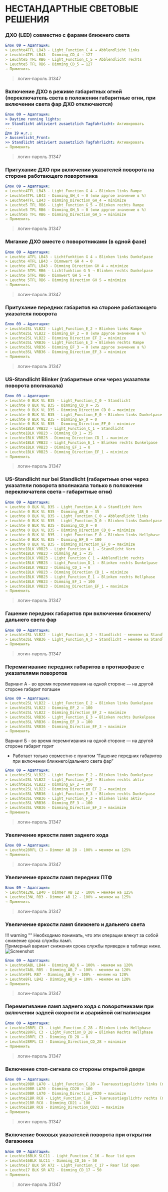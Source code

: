 # НЕСТАНДАРТНЫЕ СВЕТОВЫЕ РЕШЕНИЯ

### ДХО (LED) совместно с фарами ближнего света
``` yaml
Блок 09 → Адаптация:
> Leuchte4TFL LB43 - Light_Function_C_4 → Abblendlicht links
> Leuchte4TFL LB43 - Dimming_CD_4 → 127
> Leuchte5 TFL RB6 - Light_Function_C_5 → Abblendlicht rechts
> Leuchte5 TFL RB6 - Dimming_CD_5 → 127
→ Применить
```
> логин-пароль 31347	

### Включение ДХО в режиме габаритных огней (переключатель света в положении габаритные огни, при включении света фар ДХО отключаются)
``` yaml
Блок 09 → Адаптация:
> Daytime running lights:
>> Standlicht aktiviert zusaetzlich Tagfahrlicht: Активировать 
---
Для 19 м.г.:
> Aussenlicht_Front:
>> Standlicht aktiviert zusaetzlich Tagfahrlicht: Активировать
→ Применить
```
> логин-пароль 31347	

### Притухание ДХО при включении указателей поворота на стороне работающего поворотника
``` yaml
Блок 09 → Адаптация:
> Leuchte4TFL LB43 - Light_Function_G_4 → Blinken links Rampe
> Leuchte4TFL LB43 - Dimming_GH_4 → 0 (или другое значение в %)
> Leuchte4TFL LB43 - Dimming_Direction_GH_4 → minimize
> Leuchte5 TFL RB6 - Light_Function_G_5 → Blinken rechts Rampe
> Leuchte5 TFL RB6 - Dimming_GH_5 → 0 (или другое значение в %)
> Leuchte5 TFL RB6 - Dimming_Direction_GH_5 → minimize
→ Применить
```
> логин-пароль 31347	

### Мигание ДХО вместе с поворотниками (в одной фазе)
``` yaml
Блок 09 → Адаптация:
> Leuchte 4TFL LB43 - Lichtfunktion G 4 → Blinken links Dunkelpase
> Leuchte 4TFL LB43 - Dimmwert GH 4 → 0
> Leuchte 4TFL LB43 - Dimming Direction GH 4 → minimize
> Leuchte 5TFL RB6 - Lichtfunktion G 5 → Blinken rechts Dunkelpase
> Leuchte 5TFL RB6 - Dimmwert GH 5 → 0
> Leuchte 5TFL RB6 - Dimming Direction GH 5 → minimize
→ Применить
```
> логин-пароль 31347	

### Притухание передних габаритов на стороне работающего указателя поворота
``` yaml
Блок 09 → Адаптация:
> Leuchte2SL VLB22 - Light_Function_E_2 → Blinken links Rampe
> Leuchte2SL VLB22 - Dimming_EF_2 → 0 (или другое значение в %)
> Leuchte2SL VLB22 - Dimming_Direction_EF_2 → minimize
> Leuchte3SL VRB36 - Light_Function_E_3 → Blinken rechts Rampe
> Leuchte3SL VRB36 - Dimming_EF_3 → 0 (или другое значение в %)
> Leuchte3SL VRB36 - Dimming_Direction_EF_3 → minimize
→ Применить
```
> логин-пароль 31347	

### US-Standlicht Blinker (габаритные огни через указатели поворота вполнакала)
``` yaml
Блок 09 → Адаптация:
> Leuchte 0 BLK VL B35 - Light_Function_C_0 → Standlicht
> Leuchte 0 BLK VL B35 - Dimming_CD_0 → 35
> Leuchte 0 BLK VL B35 - Dimming_Direction_CD_0 → maximize
> Leuchte 0 BLK VL B35 - Light_Function_E_0 → Blinken links Dunkelpase
> Leuchte 0 BLK VL B35 - Dimming_EF_0 → 0
> Leuchte 0 BLK VL B35 - Dimming_Direction_EF_0 → minimize
> Leuchte1BLK VRB23 - Light_Function_C_1 → Standlicht
> Leuchte1BLK VRB23 - Dimming_CD_1 → 35
> Leuchte1BLK VRB23 - Dimming_Direction_CD_1 → maximize
> Leuchte1BLK VRB23 - Light_Function_E_1 → Blinken rechts Dunkelpase
> Leuchte1BLK VRB23 - Dimming_EF_1 → 0
> Leuchte1BLK VRB23 - Dimming_Direction_EF_1 → minimize
→ Применить
```
> логин-пароль 31347	

### US-Standlicht nur bei Standlicht (габаритные огни через указатели поворота вполнакала только в положении переключателя света – габаритные огни)
``` yaml
Блок 09 → Адаптация:
> Leuchte 0 BLK VL B35 - Light_Function_A_0 → Standlicht Vorn
> Leuchte 0 BLK VL B35 - Dimming_AB_0 → 35
> Leuchte 0 BLK VL B35 - Light_Function_C_0 → Abblendlicht links
> Leuchte 0 BLK VL B35 - Light_Function_D_0 → Blinken links Dunkelpase
> Leuchte 0 BLK VL B35 - Dimming_CD_0 → 0
> Leuchte 0 BLK VL B35 - Dimming_Direction_CD_0 → minimize
> Leuchte 0 BLK VL B35 - Light_Function_E_0 → Blinken links Hellphase
> Leuchte 0 BLK VL B35 - Dimming_EF_0 → 100
> Leuchte 0 BLK VL B35 - Dimming_Direction_EF_0 → maximize
> Leuchte1BLK VRB23 - Light_Function_A_1 → Standlicht Vorn
> Leuchte1BLK VRB23 - Dimming_AB_1 → 35
> Leuchte1BLK VRB23 - Light_Function_C_1 → Abblendlicht rechts
> Leuchte1BLK VRB23 - Light_Function_D_1 → Blinken rechts Dunkelpase
> Leuchte1BLK VRB23 - Dimming_CD_1 → 0
> Leuchte1BLK VRB23 - Dimming_Direction_CD_1 → minimize
> Leuchte1BLK VRB23 - Light_Function_E_1 → Blinken rechts Hellphase
> Leuchte1BLK VRB23 - Dimming_EF_1 → 100
> Leuchte1BLK VRB23 - Dimming_Direction_EF_1 → maximize
→ Применить
```
> логин-пароль 31347	

### Гашение передних габаритов при включении ближнего/дальнего света фар
``` yaml
Блок 09 → Адаптация:
> Leuchte2SL VLB22 - Light_Function_A_2 → Standlicht — меняем на Standlicht vorn
> Leuchte3SL VRB36 - Light_Function_A_3 → Standlicht — меняем на Standlicht vorn
→ Применить
```
> логин-пароль 31347	

### Перемигивание передних габаритов в противофазе с указателями поворотов
Вариант А - во время перемигивания на одной стороне — на другой стороне габарит погашен
``` yaml
Блок 09 → Адаптация:
> Leuchte2SL VLB22 - Light_Function_E_2 → Blinken links Dunkelpase
> Leuchte2SL VLB22 - Dimming_EF_2 → 100
> Leuchte2SL VLB22 - Dimming_Direction_EF_2 → maximize
> Leuchte3SL VRB36 - Light_Function_E_3 → Blinken rechts Dunkelpase
> Leuchte3SL VRB36 - Dimming_EF_3 → 100
> Leuchte3SL VRB36 - Dimming_Direction_EF_3 → maximize
→ Применить
```
Вариант Б - во время перемигивания на одной стороне — на другой стороне габарит горит
* Работает только совместно с пунктом “Гашение передних габаритов при включении ближнего/дальнего света фар”
``` yaml
Блок 09 → Адаптация:
> Leuchte2SL VLB22 - Light_Function_E_2 → Blinken links Dunkelpase
> Leuchte2SL VLB22 - Light_Function_F_2 → Blinken rechts aktiv
> Leuchte2SL VLB22 - Dimming_EF_2 → 100
> Leuchte2SL VLB22 - Dimming_Direction_EF_2 → maximize
> Leuchte3SL VRB36 - Light_Function_E_3 → Blinken rechts Dunkelpase
> Leuchte3SL VRB36 - Light_Function_F_3 → Blinken links aktiv
> Leuchte3SL VRB36 - Dimming_EF_3 → 100
> Leuchte3SL VRB36 - Dimming_Direction_EF_3 → maximize
→ Применить
```
> логин-пароль 31347	

### Увеличение яркости ламп заднего хода
``` yaml
Блок 09 → Адаптация:
> Leuchte28RFL C3 — Dimmer АВ 28 - 100% → меняем на 125%
→ Применить
```
> логин-пароль 31347	

### Увеличение яркости ламп передних ПТФ
``` yaml
Блок 09 → Адаптация:
> Leuchte12NL LB40 - Dimmer АВ 12 - 100% → меняем на 125%
> Leuchte13NL RB3 - Dimmer АВ 12 - 100% → меняем на 125%
→ Применить
```
> логин-пароль 31347	

### Увеличение яркости ламп ближнего и дальнего света

!!! warning ""
    Необходимо понимать, что эти операции влекут за собой снижение срока службы ламп.   
    Примерный вариант снижения срока службы приведен в таблице ниже.  
    ![Screenshot](../images/PQ26/lamp_table.png)  

``` yaml
Блок 09 → Адаптация:
> Leuchte6ABL LB44 - Dimming_AB_6 → 100% - меняем на 120%
> Leuchte7ABL RB5 - Dimming_AB_7 → 100% - меняем на 120%
> Leuchte9FL RB7 - Dimming_AB_9 → 100% - меняем на 120%
> Leuchte8FL LB42 - Dimming_AB_8 → 100% - меняем на 120%
→ Применить
```
> логин-пароль 31347	

### Перемигивание ламп заднего хода с поворотниками при включении задней скорости и аварийной сигнализации
``` yaml
Блок 09 → Адаптация:
> Leuchte28RFL C3 - Light_Function_C_28 → Blinken Links Hellphase
> Leuchte28RFL C3 - Light_Function_D_28 → Blinken Rechts Hellphase
> Leuchte28RFL C3 - Dimming_CD_28 → 0
> Leuchte28RFL C3 - Dimming_Direction_CD_28 → minimize
→ Применить
```
> логин-пароль 31347	

### Включение стоп-сигнала со стороны открытой двери
``` yaml
Блок 09 → Адаптация:
> Leuchte20BR LA70 - Light_Function_C_20 → Tuerausstiegslichtv links (при откр.двери с левой стороны).
> Leuchte20BR LA70 - Dimming_CD20 → 100
> Leuchte20BR LA70 - Dimming_Direction_CD20 → maximize
> Leuchte21BR RC8 - Light_Function_C_21 → Tuerausstiegslichtv rechts (при откр.двери с правой стороны)
> Leuchte21BR RC8 - Dimming_CD21 → 100
> Leuchte21BR RC8 - Dimming_Direction_CD21 → maximize
→ Применить
```
> логин-пароль 31347	

### Включение боковых указателей поворота при открытии багажника
``` yaml
Блок 09 → Адаптация:
> Leuchte16BLK SLC11 - Light_Function_C_16 → Rear lid open
> Leuchte16BLK SLC11 - Dimming_CD_16 → 50
> Leuchte17 BLK SR A72 - Light_Function_C_17 → Rear lid open
> Leuchte17 BLK SR A72 - Dimming_CD_17 → 50
→ Применить
```
> логин-пароль 31347	

